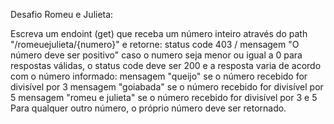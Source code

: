 Desafio Romeu e Julieta:

Escreva um endoint (get) que receba um número inteiro através do path "/romeuejulieta/{numero}" e retorne:
    status code 403 / mensagem "O número deve ser positivo" caso o numero seja menor ou igual a 0 
    para respostas válidas, o status code deve ser 200 e a resposta varia de acordo com o número informado:
        mensagem "queijo" se o número recebido for divisível por 3
        mensagem "goiabada" se o número recebido for divisível por 5
        mensagem "romeu e julieta" se o número recebido for divisível por 3 e 5
        Para qualquer outro número, o próprio número deve ser retornado.